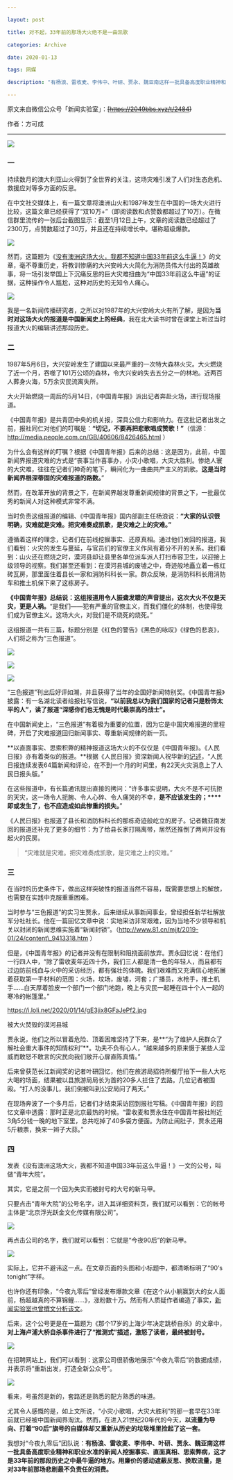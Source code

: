 ```yaml
---

layout: post

title: 对不起，33年前的那场大火绝不是一曲凯歌

categories: Archive

date: 2020-01-13

tags: 网媒

description: "有杨浪、雷收麦、李伟中、叶研、贾永、魏亚南这样一批具备高度职业精神和职业水准的新闻人挖掘事实、直面真相、思索弊病，这才是33年前的那段历史之中最牛逼的地方。用廉价的感动遮蔽反思、换取流量，是对33年前那场悲剧最不负责任的消费。"

---
```


原文来自微信公众号「新闻实验室」：~~[https://2049bbs.xyz/t/2484)~~

作者：方可成

---

![](https://i.loli.net/2020/01/14/8Gx2Sd3uKh4Jt9P.jpg)

### **一**

持续数月的澳大利亚山火得到了全世界的关注，这场灾难引发了人们对生态危机、救援应对等多方面的反思。

在中文社交媒体上，有一篇文章将澳洲山火和1987年发生在中国的一场大火进行比较，这篇文章已经获得了“双10万+”（即阅读数和点赞数都超过了10万）。在微信群里流传的一张后台截图显示：截至1月12日上午，文章的阅读数已经超过了2300万，点赞数超过了30万，并且还在持续增长中。堪称超级爆款。

![](https://i.loli.net/2020/01/14/k26ZbQhnrSEDjVc.jpg)

然而，这篇题为《[没有澳洲这场大火，我都不知道中国33年前这么牛逼！](https://mp.weixin.qq.com/s?__biz=MzIwMTE2NTk1Ng==&mid=2247485357&idx=1&sn=5ae5763c0acc7cc59fce246cafaf1ce0&scene=21#wechat_redirect)》的文章，毫不尊重历史，将教训惨痛的大兴安岭大火简化为消防员伟大付出的英雄故事，将一场引发举国上下沉痛反思的巨大灾难扭曲为“中国33年前这么牛逼”的证据，这种操作令人尴尬，这种对历史的无知令人痛心。

![](https://i.loli.net/2020/01/14/koEhgfJ3UwLtvez.jpg)

我是一名新闻传播研究者，之所以对1987年的大兴安岭大火有所了解，是因为**当时对这场大火的报道是中国新闻史上的经典**，我在北大读书时曾在课堂上听过当时报道大火的编辑讲述那段历史。

### **二**

1987年5月6日，大兴安岭发生了建国以来最严重的一次特大森林火灾。大火燃烧了近一个月，吞噬了101万公顷的森林，令大兴安岭失去五分之一的林地。近两百人葬身火海，5万余灾民流离失所。

大火开始燃烧一周后的5月14日，《中国青年报》派出记者奔赴火场，进行现场报道。

《中国青年报》是共青团中央的机关报，深具公信力和影响力。在这批记者出发之前，报社同仁对他们的叮嘱是：**“切记，不要再把悲歌唱成赞歌！”**（信源：http://media.people.com.cn/GB/40606/8426465.html ）

为什么会有这样的叮嘱？根据《中国青年报》后来的总结：这是因为，此前，中国新闻界报道灾难的方式是“丧事当作喜事办，小灾小歌唱，大灾大胜利。惨绝人寰的大灾难，往往在记者们神奇的笔下，瞬间化为一曲曲共产主义的凯歌。**这是当时新闻界根深蒂固的灾难报道的路数。**”

然而，在改革开放的背景之下，在新闻界越发尊重新闻规律的背景之下，一批最优秀的新闻人对这种模式非常不满。

当时负责这组报道的编辑、《中国青年报》国内部副主任杨浪说：**“大家的认识很明确，灾难就是灾难。把灾难奏成凯歌，是灾难之上的灾难。”**

遵循着这样的理念，记者们在前线挖掘事实、还原真相。通过他们发回的报道，我们看到：火灾的发生与蔓延，与官员们的官僚主义作风有着分不开的关系。我们看到：山火还在燃烧之时，漠河县却让县里各单位派车派人打扫市容卫生，以迎接上级领导的视察。我们甚至还看到：在漠河县城的废墟之中，奇迹般地矗立着一栋红砖瓦房，那里面住着县长一家和消防科科长一家。群众反映，是消防科科长用消防车和推土机保下来了这栋房子。

**《中国青年报》总结说：这组报道用令人振聋发聩的声音提出，这次大火不仅是天灾，更是人祸。**“是我们——犯有严重的官僚主义，而我们僵化的体制，也使得我们成为官僚主义。这场大火，对我们是不烧死的烧死。”

这组报道一共有三篇，标题分别是《红色的警告》《黑色的咏叹》《绿色的悲哀》，人们将之称为“三色报道”。

![](https://i.loli.net/2020/01/14/yQb2DFeVMU5fJvn.jpg)

![](https://i.loli.net/2020/01/14/sFgUfmEGioracNk.jpg)

![](https://i.loli.net/2020/01/14/1hYPcQR8q3bIoVj.jpg)


“三色报道”刊出后好评如潮，并且获得了当年的全国好新闻特别奖。《中国青年报》披露：有一名湖北读者给报社写信说，**“以前我总以为我们国家的记者只是粉饰太平的人”，读了报道“深感你们也无愧是时代最崇高的战士”。**

在中国新闻史上，“三色报道”有着极为重要的位置，因为它是中国灾难报道的里程碑，开启了灾难报道回归新闻事实、尊重新闻规律的新一页。

**以直面事实、思索积弊的精神报道这场大火的不仅仅是《中国青年报》。《人民日报》亦有着类似的报道。**根据《人民日报》资深新闻人祝华新的[记述](https://mp.weixin.qq.com/s?__biz=MzAwNDIyNzI3NQ==&mid=208878660&idx=1&sn=1c66696d23f9bea32d8203c8ec9c11a4&scene=21#wechat_redirect)，“人民日报连续发表64篇新闻和评论，在不到一个月的时间里，有22天火灾消息上了人民日报头版。”

在这些报道中，有长篇通讯提出直接的拷问：“许多事实说明，大火不是不可抗拒的天灾，这一场令人扼腕、令人心碎、令人痛哭的不幸，**是不应该发生的；****即或发生了，也不应造成如此惨重的损失。**”

《人民日报》也报道了县长和消防科科长的那栋奇迹般屹立的房子。记者魏亚南发回的报道还补充了更多的细节：为了给县长家打隔离带，居然还推倒了两间并没有起火的民房。

> “灾难就是灾难。把灾难奏成凯歌，是灾难之上的灾难。”

### **三**

在当时的历史条件下，做出这样突破性的报道当然不容易，既需要思想上的解放，也需要在实践中克服重重困难。

当时参与“三色报道”的实习生贾永，后来继续从事新闻事业，曾经担任新华社解放军分社社长。他在一篇回忆文章中说：实地采访非常艰难，因为当地不少领导和机关以封闭的新闻思维实施着“新闻封锁”。（http://www.81.cn/mjjt/2019-01/24/content\_9413318.htm ）

但是，《中国青年报》的记者并没有在限制和阻挠面前放弃。贾永回忆说：在他们一行四人中，“除了雷收麦年近四十外，我们三人都是清一色的年轻人，而且都有过边防前线血与火中的采访经历，都有强壮的体魄。我们艰难而又充满信心地拓展着获取第一手材料的范围：火场，坟场，废墟，河套；广播员，水枪手，推土机手……白天厚着脸皮一个部门一个部门地跑，晚上与灾民一起睡在四十个人一起的寒冷的帐篷里。”

https://i.loli.net/2020/01/14/gE3jix8GFaJePf2.jpg

<figcaption>被大火焚毁的漠河县城</figcaption>

贾永说，他们之所以冒着危险、顶着困难坚持了下来，是**“为了维护人民群众了解社会重大事件的知情权利”**。功夫不负有心人，“越来越多的原来慑于某些人淫威而敢怒不敢言的灾民向我们敞开心扉直陈真情。”

后来曾获范长江新闻奖的记者叶研回忆，他们在旅游局招待所餐厅拍下一些人大吃大喝的场面，结果被以县旅游局局长为首的20多人拦住了去路。几位记者被围殴。“打人的没事儿，我们倒被叫到公安局问了两天。”

在现场奔波了一个多月后，记者们才结束采访回到报社写稿。《中国青年报》的回忆文章中透露：那时正是北京最热的时候。“雷收麦和贾永住在中国青年报社附近3角5分钱一晚的地下室里，总共吃掉了40多袋方便面。为防止闹肚子，贾永还用5斤粮票，换来一辫子大蒜。”

### **四**

发表《没有澳洲这场大火，我都不知道中国33年前这么牛逼！》一文的公号，叫做“青年大院”。

其实，它是之前一个因为失实而被封号的大号的新马甲。

只要点击“青年大院”的公号名字，进入其详细资料页，我们就可以看到：它的帐号主体是“北京浮光跃金文化传媒有限公司”。

![](https://i.loli.net/2020/01/14/oehKGAfaB4QmUbI.jpg)

再点击公司的名字，我们就可以看到：它就是“今夜90后”的新马甲。

![](https://i.loli.net/2020/01/14/DPbO3Aco1CajFxT.jpg)

实际上，它并不避讳这一点。在文章页面的头图和小标题中，都清晰标明了“90’s tonight”字样。

也许你还有印象，“今夜九零后”曾经发布爆款文章《在这个从小躺赢到大的女人面前，杨超越真的不算锦鲤……》，涨粉数十万。然而有人质疑作者编造了事实，[新闻实验室也曾撰文分析该文](http://mp.weixin.qq.com/s?__biz=MjM5NDEwNjQ0MQ==&mid=2654281545&idx=1&sn=c5bad4c139be827e475c46626e029bf8&chksm=bd4d626f8a3aeb79349179e1dc4b98dd2ac87e5dd56a49fee5067fea6f96e408f81c50f79bee&scene=21#wechat_redirect)。

后来，这个公号更是在一篇题为《那个17岁的上海少年决定跳桥自杀》的文章中，**对上海卢浦大桥自杀事件进行了“推测式”描述，激怒了读者，最终被封号。**

![](https://i.loli.net/2020/01/14/QnogEzpfiA2dMWa.jpg)

在招聘网站上，我们可以看到：这家公司很骄傲地展示“今夜九零后”的数据成绩，并表示将“重新出发，打造全新公众号”。

![](https://i.loli.net/2020/01/14/5qsgIVaPiup49Kd.jpg)

看来，号虽然是新的，套路还是熟悉的配方熟悉的味道。

尤其令人感慨的是，如上文所说，“小灾小歌唱，大灾大胜利”的那一套早在33年前就已经被中国新闻界淘汰。然而，在进入21世纪20年代的今天，**以流量为导向、打着“90后”旗号的自媒体却又重新从历史的垃圾堆里捡起了这一套。**

我想对“今夜九零后”团队说：**有杨浪、雷收麦、李伟中、叶研、贾永、魏亚南这样一批具备高度职业精神和职业水准的新闻人挖掘事实、直面真相、思索弊病，这才是33年前的那段历史之中最牛逼的地方。用廉价的感动遮蔽反思、换取流量，是对33年前那场悲剧最不负责任的消费。**
